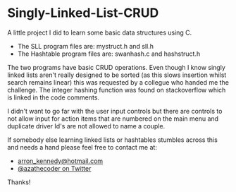 # Singly-Linked-List-CRUD
A little project I did to learn some basic data structures using C.

- The SLL program files are: mystruct.h and sll.h
- The Hashtable program files are: swanhash.c and hashstruct.h

The two programs have basic CRUD operations. Even though I know singly linked lists aren't really designed to be sorted (as this slows insertion whilst search remains linear) this was requested by a collegue who handed me the challenge. The integer hashing function was found on stackoverflow which is linked in the code comments. 

I didn't want  to go far with the user input controls but there are controls to not allow input for action items that are numbered on the main menu and duplicate driver Id's are not allowed to name a couple.

If somebody else learning linked lists or hashtables stumbles across this and needs a hand please feel free to contact me at:

- arron_kennedy@hotmail.com
- [@azathecoder on Twitter](https://twitter.com/azathecoder)

Thanks!
